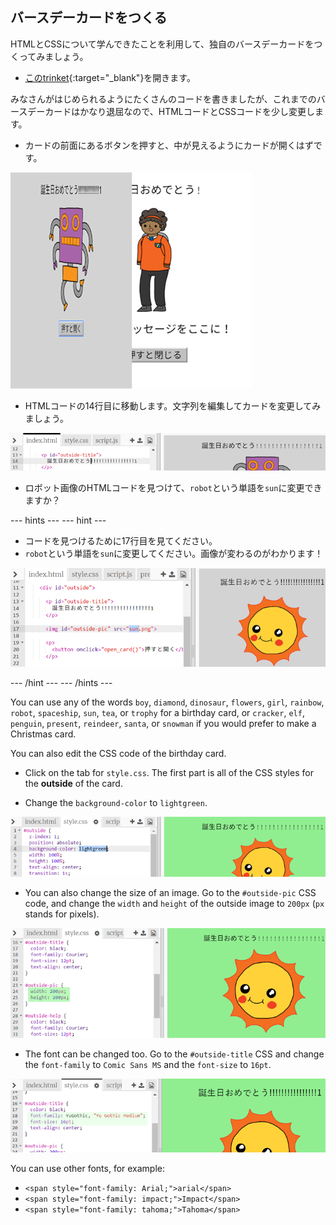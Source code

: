 ## バースデーカードをつくる

HTMLとCSSについて学んできたことを利用して、独自のバースデーカードをつくってみましょう。

+ [このtrinket](https://trinket.io/html/b33e4f4ca8){:target="_blank"}を開きます。

みなさんがはじめられるようにたくさんのコードを書きましたが、これまでのバースデーカードはかなり退屈なので、HTMLコードとCSSコードを少し変更します。

+ カードの前面にあるボタンを押すと、中が見えるようにカードが開くはずです。

![スクリーンショット](images/birthday-click.png)

+ HTMLコードの14行目に移動します。文字列を編集してカードを変更してみましょう。

![スクリーンショット](images/birthday-card-html.png)

+ ロボット画像のHTMLコードを見つけて、`robot`という単語を`sun`に変更できますか？

\--- hints \--- \--- hint \---

+ コードを見つけるために17行目を見てください。
+ `robot`という単語を`sun`に変更してください。画像が変わるのがわかります！

![スクリーンショット](images/birthday-card-sun.png)

\--- /hint \--- \--- /hints \---

You can use any of the words `boy`, `diamond`, `dinosaur`, `flowers`, `girl`, `rainbow`, `robot`, `spaceship`, `sun`, `tea`, or `trophy` for a birthday card, or `cracker`, `elf`, `penguin`, `present`, `reindeer`, `santa`, or `snowman` if you would prefer to make a Christmas card.

You can also edit the CSS code of the birthday card.

+ Click on the tab for `style.css`. The first part is all of the CSS styles for the **outside** of the card.

+ Change the `background-color` to `lightgreen`.

![screenshot](images/birthday-card-outside.png)

+ You can also change the size of an image. Go to the `#outside-pic` CSS code, and change the `width` and `height` of the outside image to `200px` (`px` stands for pixels).

![screenshot](images/birthday-card-size.png)

+ The font can be changed too. Go to the `#outside-title` CSS and change the `font-family` to `Comic Sans MS` and the `font-size` to `16pt`.

![screenshot](images/birthday-card-font.png)

You can use other fonts, for example:

+ `<span style="font-family: Arial;">arial</span>`
+ `<span style="font-family: impact;">Impact</span>`
+ `<span style="font-family: tahoma;">Tahoma</span>`